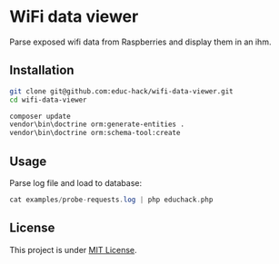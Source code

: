 # WiFi data viewer

Parse exposed wifi data from Raspberries and display them in an ihm.


## Installation

``` bash
git clone git@github.com:educ-hack/wifi-data-viewer.git
cd wifi-data-viewer

composer update
vendor\bin\doctrine orm:generate-entities .
vendor\bin\doctrine orm:schema-tool:create
```


## Usage

Parse log file and load to database:

``` php
cat examples/probe-requests.log | php educhack.php
```


## License

This project is under [MIT License](LICENSE).
